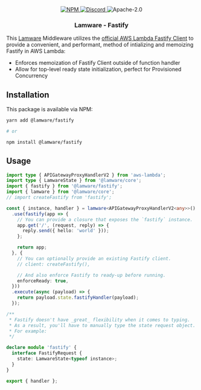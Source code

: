 <div align="center">
  <a href="https://www.npmjs.com/package/@lamware/fastify" target="_blank">
    <img src="https://img.shields.io/npm/v/@lamware/fastify?style=flat-square" alt="NPM" />
  </a>
  <a href="https://discord.gg/XMrHXtN" target="_blank">
    <img src="https://img.shields.io/discord/123906549860139008?color=7289DA&label=discord&logo=discord&logoColor=FFFFFF&style=flat-square" alt="Discord" />
  </a>
  <img src="https://img.shields.io/npm/l/@lamware/fastify?style=flat-square" alt="Apache-2.0" />
  <h3>Lamware - Fastify</h3>
</div>

This [Lamware](https://github.com/evilkiwi/lamware) Middleware utilizes the [official AWS Lambda Fastify Client](https://github.com/fastify/aws-lambda-fastify) to provide a convenient, and performant, method of intializing and memoizing Fastify in AWS Lambda:

- Enforces memoization of Fastify Client outside of function handler
- Allow for top-level ready state initialization, perfect for Provisioned Concurrency

## Installation

This package is available via NPM:

```bash
yarn add @lamware/fastify

# or

npm install @lamware/fastify
```

## Usage

```typescript
import type { APIGatewayProxyHandlerV2 } from 'aws-lambda';
import type { LamwareState } from '@lamware/core';
import { fastify } from '@lamware/fastify';
import { lamware } from '@lamware/core';
// import createFastify from 'fastify';

const { instance, handler } = lamware<APIGatewayProxyHandlerV2<any>>()
  .use(fastify(app => {
    // You can provide a closure that exposes the `fastify` instance.
    app.get('/', (request, reply) => {
      reply.send({ hello: 'world' }));
    };

    return app;
  }, {
    // You can optionally provide an existing Fastify client.
    // client: createFastify(),

    // And also enforce Fastify to ready-up before running.
    enforceReady: true,
  }))
  .execute(async (payload) => {
    return payload.state.fastifyHandler(payload);
  });

/**
 * Fastify doesn't have _great_ flexibility when it comes to typing.
 * As a result, you'll have to manually type the state request object.
 * For example:
 */

declare module 'fastify' {
  interface FastifyRequest {
    state: LamwareState<typeof instance>;
  }
}

export { handler };
```
